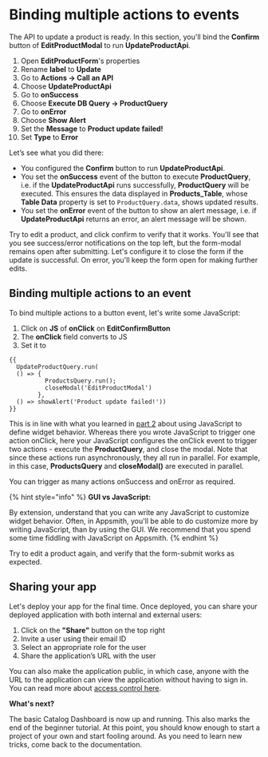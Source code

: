 # Binding multiple actions to events

The API to update a product is ready. In this section, you'll bind the **Confirm** button of **EditProductModal** to run **UpdateProductApi**.

1. Open **EditProductForm**'s properties
2. Rename **label** to **Update**
3. Go to **Actions → Call an API**
4. Choose **UpdateProductApi**
5. Go to **onSuccess**
6. Choose **Execute DB Query → ProductQuery**
7. Go to **onError**
8. Choose **Show Alert**
9. Set the **Message** to **Product update failed!**
10. Set **Type** to **Error**

Let’s see what you did there:

* You configured the **Confirm** button to run **UpdateProductApi**.
* You set the **onSuccess** event of the button to execute **ProductQuery**, i.e. if the **UpdateProductApi** runs successfully, **ProductQuery** will be executed. This ensures the data displayed in **Products\_Table**, whose **Table Data** property is set to `ProductQuery.data`, shows updated results. 
* You set the **onError** event of the button to show an alert message, i.e. if **UpdateProductApi** returns an error, an alert message will be shown.

Try to edit a product, and click confirm to verify that it works. You'll see that you see success/error notifications on the top left, but the form-modal remains open after submitting. Let's configure it to close the form if the update is successful. On error, you'll keep the form open for making further edits. 

## Binding multiple actions to an event

To bind multiple actions to a button event, let's write some JavaScript:

1. Click on **JS** of **onClick** on **EditConfirmButton**
2. The **onClick** field converts to JS
3. Set it to 

```text
{{
  UpdateProductQuery.run(
  () => { 
          ProductsQuery.run(); 
          closeModal('EditProductModal')
        },
  () => showAlert('Product update failed!'))
}}
```

This is in line with what you learned in [part 2](https://app.gitbook.com/@appsmith/s/appsmith/~/drafts/-MNhV_5Yq8kOObHz_DLu/v/v1.3/tutorial/part-2-using-forms) about using JavaScript to define widget behavior. Whereas there you wrote JavaScript to trigger one action onClick, here your JavaScript configures the onClick event to trigger two actions - execute the **ProductQuery**, and close the modal. Note that since these actions run asynchronously, they all run in parallel. For example, in this case, **ProductsQuery** and **closeModal\(\)** are executed in parallel.

You can trigger as many actions onSuccess and onError as required. 

{% hint style="info" %}
**GUI vs JavaScript:**

By extension, understand that you can write any JavaScript to customize widget behavior. Often, in Appsmith, you'll be able to do customize more by writing JavaScript, than by using the GUI. We recommend that you spend some time fiddling with JavaScript on Appsmith.
{% endhint %}

Try to edit a product again, and verify that the form-submit works as expected.

## Sharing your app

Let's deploy your app for the final time. Once deployed, you can share your deployed application with both internal and external users: 

1. Click on the **"Share"** button on the top right
2. Invite a user using their email ID
3. Select an appropriate role for the user 
4. Share the application’s URL with the user

You can also make the application public, in which case, anyone with the URL to the application can view the application without having to sign in. You can read more about [access control here](https://docs.appsmith.com/core-concepts/access-control).

**What's next?**

The basic Catalog Dashboard is now up and running. This also marks the end of the beginner tutorial. At this point, you should know enough to start a project of your own and start fooling around. As you need to learn new tricks, come back to the documentation.  


